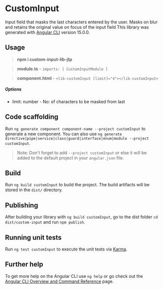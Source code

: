 # CustomInput

Input field that masks the last characters entered by the user.
Masks on blur and retains the original value on focus of the input field
This library was generated with [Angular CLI](https://github.com/angular/angular-cli) version 15.0.0.

## Usage

> __npm i custom-input-lib-jtp__

> **module.ts** - 
`imports: [
    CustomInputModule
  ]`
  
 > **component.html** - 
`<lib-customInput [limit]="4"></lib-customInput>`

##### Options

- limit: number - No: of characters to be masked from last

## Code scaffolding

Run `ng generate component component-name --project customInput` to generate a new component. You can also use `ng generate directive|pipe|service|class|guard|interface|enum|module --project customInput`.
> Note: Don't forget to add `--project customInput` or else it will be added to the default project in your `angular.json` file. 

## Build

Run `ng build customInput` to build the project. The build artifacts will be stored in the `dist/` directory.

## Publishing

After building your library with `ng build customInput`, go to the dist folder `cd dist/custom-input` and run `npm publish`.

## Running unit tests

Run `ng test customInput` to execute the unit tests via [Karma](https://karma-runner.github.io).

## Further help

To get more help on the Angular CLI use `ng help` or go check out the [Angular CLI Overview and Command Reference](https://angular.io/cli) page.

